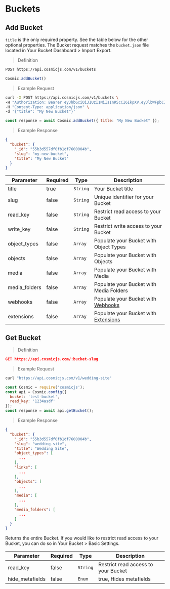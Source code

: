 # Buckets


## Add Bucket
`title` is the only required property.  See the table below for the other optional properties.  The Bucket request matches the `bucket.json` file located in Your Bucket Dashboard > Import Export.


> Definition

```bash
POST https://api.cosmicjs.com/v1/buckets
```

```javascript
Cosmic.addBucket()
```

> Example Request

```bash
curl -X POST https://api.cosmicjs.com/v1/buckets \
-H "Authorization: Bearer eyJhbGciOiJIUzI1NiIsInR5cCI6IkpXV.eyJlbWFpbCI6InNwaXJvbnlAZ21haWwuY29tIiwicGFzc3dvcmQiOiIxNzlhZDQ1YzZjZTJjYjk3Y2YxMDI5ZTIxMjA0NmU4MSIsImlhdCI6MTUxNDQ5NzI3N30.ep4cEgH_SqItQ5McJArJtljS3GSJedyEcDRlnu9yb-U" \
-H "Content-Type: application/json" \
-d '{"title": "My New Bucket"}'
```

```javascript
const response = await Cosmic.addBucket({ title: "My New Bucket" });
```

> Example Response

```json
{
  "bucket": {
    "_id": "55b3d557df0fb1df7600004b",
    "slug": "my-new-bucket",
    "title": "My New Bucket"
  }
}
```

Parameter | Required | Type | Description
--------- | ------- | ----------- | -----------
title | true | `String` | Your Bucket title
slug | false | `String` | Unique identifier for your Bucket
read_key | false | `String` | Restrict read access to your Bucket
write_key | false | `String` | Restrict write access to your Bucket
object_types | false | `Array` | Populate your Bucket with Object Types
objects | false | `Array` | Populate your Bucket with Objects
media | false | `Array` | Populate your Bucket with Media
media_folders | false | `Array` | Populate your Bucket with Media Folders
webhooks | false | `Array` | Populate your Bucket with <a href="https://cosmicjs.com/docs/webhooks" target="_blank">Webhooks</a>
extensions | false | `Array` | Populate your Bucket with <a href="https://cosmicjs.com/docs/extensions" target="_blank">Extensions</a>


## Get Bucket

> Definition

```json
GET https://api.cosmicjs.com/:bucket-slug
```

> Example Request

```bash
curl "https://api.cosmicjs.com/v1/wedding-site"
```

```javascript
const Cosmic = require('cosmicjs');
const api = Cosmic.config({
  bucket: 'test-bucket',
  read_key: '1234asdf'
});
const response = await api.getBucket();
```

> Example Response

```json
{
  "bucket": {
    "_id": "55b3d557df0fb1df7600004b",
    "slug": "wedding-site",
    "title": "Wedding Site",
    "object_types": [
      ...
    ],
    "links": [
      ...
    ],
    "objects": [
      ...
    ],
    "media": [
      ...
    ],
    "media_folders": [
      ...
    ]
  }
}
```


Returns the entire Bucket.  If you would like to restrict read access to your Bucket, you can do so in Your Bucket > Basic Settings.

Parameter | Required | Type | Description
--------- | ------- | ----------- | -----------
read_key | false | `String` | Restrict read access to your Bucket
hide_metafields | false | `Enum` | true, Hides metafields
